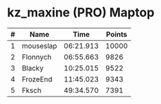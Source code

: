 # kz_maxine (PRO) Maptop

|  # | Name | Time | Points |
|-------------- | -------------- | -------------- | -------------- | 
| 1 | mouseslap | 06:21.913 | 10000 | 
| 2 | Flonnych | 06:55.663 | 9826 | 
| 3 | Blacky | 10:25.015 | 9522 | 
| 4 | FrozeEnd | 11:45.023 | 9343 | 
| 5 | Fksch | 49:34.570 | 7391 | 

